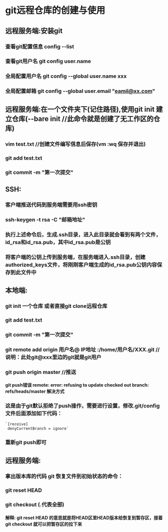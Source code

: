 <!--
 * @Author: zhangjingguo
 * @Date: 2019-09-06 14:21:47
 * @LastEditTime: 2019-09-06 16:07:36
 * @Description: file content
 -->
#   git远程仓库的创建与使用

##  远程服务端:安装git 
### 查看git配置信息 config --list
### 查看git用户名  git config user.name
### 全局配置用户名 git config --global user.name xxx
### 全局配置邮箱   git config --global user.email "eamil@xx.com"

##  远程服务端:在一个文件夹下(记住路径),使用git init 建立仓库(--bare init //此命令就是创建了无工作区的仓库)
### vim test.txt //创建文件编写信息后保存(vm :wq 保存并退出)
### git add test.txt
### git commit -m "第一次提交"

##  SSH:
### 客户端推送代码到服务端需要用ssh密钥
### ssh-keygen -t rsa -C "邮箱地址"
### 执行上述命令后，生成.ssh目录，进入此目录就会看到有两个文件，id_rsa和id_rsa.pub，其中id_rsa.pub是公钥
### 将客户端的公钥上传到服务端，在服务端进入.ssh目录，创建authorized_keys文件，将刚刚客户端生成的id_rsa.pub公钥内容保存到此文件中

##  本地端:
### git init 一个仓库 或者直接git clone远程仓库
### git add test.txt
### git commit -m "第一次提交"
### git remote add origin 用户名@ IP地址 :/home/用户名/XXX.git  //说明：此处git@xxx里边的git就是git用户
### git push origin master  //推送
#### git push错误 remote: error: refusing to update checked out branch: refs/heads/master 解决方式
### 这是由于git默认拒绝了push操作，需要进行设置，修改.git/config文件后面添加如下代码：
    `[receive]
     denyCurrentBranch = ignore`
### 重新git push即可

##  远程服务端:
### 拿出版本库的代码 git 恢复文件到初始状态的命令：
### git reset HEAD <file>
### git checkout <file> (.代表全部)
#### 解释: git reset HEAD 的意思就是将HEAD区里HEAD版本给恢复到暂存区，接着git checkout 就可以把暂存区的拉下来

